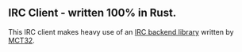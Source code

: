 ## IRC Client - written 100% in Rust.
This IRC client makes heavy use of an [IRC backend library](https://github.com/MCT32/rust-irc) written by [MCT32](https://www.github.com/mct32).
